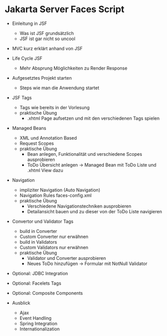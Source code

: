 # Jakarta Server Faces Script

- Einleitung in JSF
    - Was ist JSF grundsätzlich
    - JSF ist gar nicht so uncool
- MVC kurz erklärt anhand von JSF
- Life Cycle JSF
    - Mehr Absprung Möglichkeiten zu Render Response
- Aufgesetztes Projekt starten
    - Steps wie man die Anwendung startet
- JSF Tags
    - Tags wie bereits in der Vorlesung
    - praktische Übung
        - .xhtml Page aufsetzen und mit den verschiedenen Tags spielen
- Managed Beans
    - XML und Annotation Based
    - Request Scopes
    - praktische Übung
        - Bean anlegen, Funktionalität und verschiedene Scopes ausprobieren
        - ToDo Übersicht anlegen -> Managed Bean mit ToDo Liste und .xhtml View dazu
- Navigation
    - impliziter Navigation (Auto Navigation)
    - Navigation Rules faces-config.xml
    - praktische Übung
        - Verschiedene Navigationstechniken ausprobieren
        - Detailansicht bauen und zu dieser von der ToDo Liste navigieren
- Convertor und Validator Tags
    - build in Converter
    - Custom Converter nur erwähnen
    - build in Validators
    - Custom Validators nur erwähnen
    - praktische Übung
        - Validator und Converter ausprobieren
        - Neues ToDo hinzufügen -> Formular mit NotNull Validator

- Optional: JDBC Integration
- Optional: Facelets Tags
- Optional: Composite Components

- Ausblick
    - Ajax
    - Event Handling
    - Spring Integration
    - Internationalization
